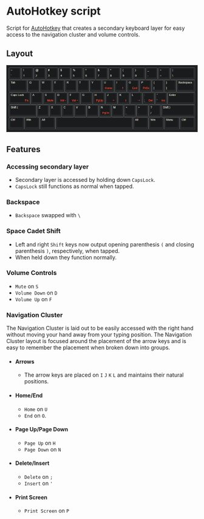 # AutoHotkey script
Script for [AutoHotkey](https://www.autohotkey.com/) that creates a secondary keyboard layer for easy access to the navigation cluster and volume controls.
## Layout
![Layout Image](./layout.png)
## Features
### Accessing secondary layer
* Secondary layer is accessed by holding down `CapsLock`.
* `CapsLock` still functions as normal when tapped.
### Backspace
* `Backspace` swapped with `\`
### Space Cadet Shift
* Left and right `Shift` keys now output opening parenthesis `(` and closing parenthesis `)`, respectively, when tapped.
* When held down they function normally.
### Volume Controls
  * `Mute` on `S`
  * `Volume Down` on `D`
  * `Volume Up` on `F`
### Navigation Cluster
The Navigation Cluster is laid out to be easily accessed with the right hand without moving your hand away from your typing position. The Navigation Cluster layout is focused around the placement of the arrow keys and is easy to remember the placement when broken down into groups.
* #### Arrows 
  * The arrow keys are placed on `I` `J` `K` `L` and maintains their natural positions.
* #### Home/End
  * `Home` on `U`
  * `End` on `O`.
* #### Page Up/Page Down
  * `Page Up` on `H` 
  * `Page Down` on `N`
* #### Delete/Insert
  * `Delete` on `;`
  * `Insert` on `'`
* #### Print Screen
  * `Print Screen` on `P`